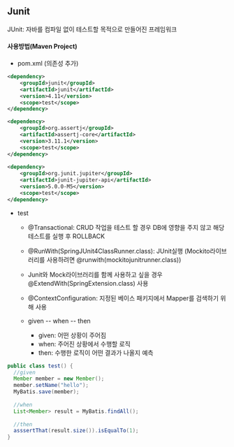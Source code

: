 ## Junit

JUnit: 자바를 컴파일 없이 테스트할 목적으로 만들어진 프레임워크

#### 사용방법(Maven Project)
+ pom.xml (의존성 추가)
``` xml
<dependency>
    <groupId>junit</groupId>
    <artifactId>junit</artifactId>
    <version>4.11</version>
    <scope>test</scope>
</dependency>

<dependency>
    <groupId>org.assertj</groupId>
    <artifactId>assertj-core</artifactId>
    <version>3.11.1</version>
    <scope>test</scope>
</dependency>	
		
<dependency>
    <groupId>org.junit.jupiter</groupId>
    <artifactId>junit-jupiter-api</artifactId>
    <version>5.0.0-M5</version>
    <scope>test</scope>
</dependency>
```

+ test  
  - @Transactional: CRUD 작업을 테스트 할 경우 DB에 영향을 주지 않고 해당 테스트를 실행 후 ROLLBACK  
  - @RunWith(SpringJUnit4ClassRunner.class): JUnit실행 (Mockito라이브러리를 사용하려면 @runwith(mockitojunitrunner.class))  
  - Junit와 Mock라이브러리를 함께 사용하고 싶을 경우 @ExtendWith(SpringExtension.class) 사용
  - @ContextConfiguration: 지정된 베이스 패키지에서 Mapper를 검색하기 위해 사용

  - given -- when -- then 
    - given: 어떤 상황이 주어짐
    - when: 주어진 상황에서 수행할 로직
    - then: 수행한 로직이 어떤 결과가 나올지 예측

``` java
public class test() {
  //given
  Member member = new Member();
  member.setName("hello");
  MyBatis.save(member);
  
  //when
  List<Member> result = MyBatis.findAll();
  
  //then
  asssertThat(result.size()).isEqualTo(1);
}

